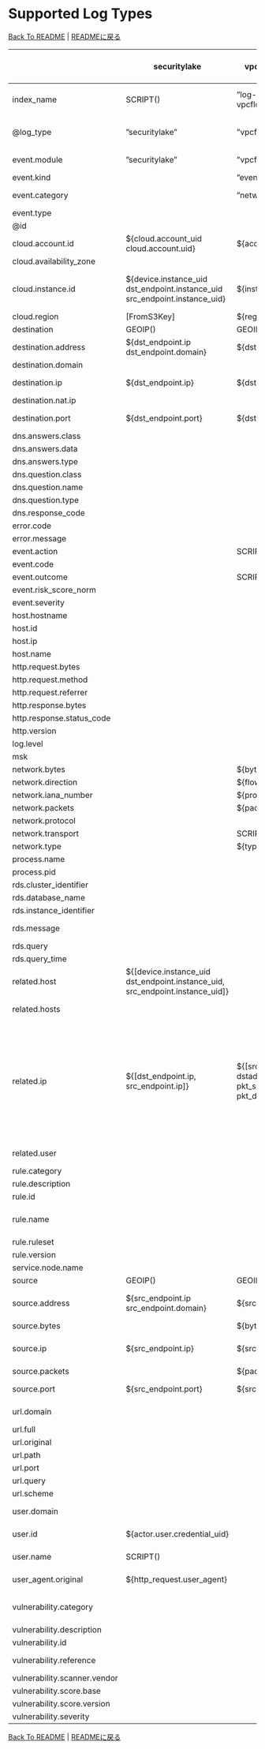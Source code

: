 # Supported Log Types

[Back To README](../README.md) | [READMEに戻る](../README_ja.md)

|                            |                                securitylake                                 |                  vpcflowlogs                  |                                                                                                                                    cloudtrail                                                                                                                                     |          networkfirewall           |                                                                                                                                                                                                                                                                                                                                                                                                      guardduty                                                                                                                                                                                                                                                                                                                                                                                                       |                                                         inspector                                                         |                                                                                                                                                                                                                                                                                                                                                                                                                                                                                                                                        securityhub                                                                                                                                                                                                                                                                                                                                                                                                                                                                                                                                         |             nlb              |                alb                 |           clb            |      s3accesslog      | config-history | config-snapshot |  config-rules  | cloudfront-realtime | cloudfront-standard |           waf           |   route53resolver   |        clientvpn        |       rds-postgresql       |       rds-mysql-audit        | rds-mysql-general |              rds-mysql-error              | rds-mysql-slowquery | elasticache-redis-slowlog |      msk       |     cloudhsm     |                            opensearch-audit                            |    workspaces-event    |     workspaces-inventory     |         trustedadvisor         |                                            directory-service                                            |                                                 fsx-win                                                 |                                              windows-event                                              |   linux-secure   | linux-os-syslog |      index-metrics       |
|----------------------------|-----------------------------------------------------------------------------|-----------------------------------------------|-----------------------------------------------------------------------------------------------------------------------------------------------------------------------------------------------------------------------------------------------------------------------------------|------------------------------------|----------------------------------------------------------------------------------------------------------------------------------------------------------------------------------------------------------------------------------------------------------------------------------------------------------------------------------------------------------------------------------------------------------------------------------------------------------------------------------------------------------------------------------------------------------------------------------------------------------------------------------------------------------------------------------------------------------------------------------------------------------------------------------------------------------------------|---------------------------------------------------------------------------------------------------------------------------|--------------------------------------------------------------------------------------------------------------------------------------------------------------------------------------------------------------------------------------------------------------------------------------------------------------------------------------------------------------------------------------------------------------------------------------------------------------------------------------------------------------------------------------------------------------------------------------------------------------------------------------------------------------------------------------------------------------------------------------------------------------------------------------------------------------------------------------------------------------------------------------------------------------------------------------------------------------------------------------------------------------------------------------------------------------------------------------------|------------------------------|------------------------------------|--------------------------|-----------------------|----------------|-----------------|----------------|---------------------|---------------------|-------------------------|---------------------|-------------------------|----------------------------|------------------------------|-------------------|-------------------------------------------|---------------------|---------------------------|----------------|------------------|------------------------------------------------------------------------|------------------------|------------------------------|--------------------------------|---------------------------------------------------------------------------------------------------------|---------------------------------------------------------------------------------------------------------|---------------------------------------------------------------------------------------------------------|------------------|-----------------|--------------------------|
|index_name                  |SCRIPT()                                                                     |”log-aws-vpcflowlogs”                          |”log-aws-cloudtrail”                                                                                                                                                                                                                                                               |”log-aws-networkfirewall”           |”log-aws-guardduty”                                                                                                                                                                                                                                                                                                                                                                                                                                                                                                                                                                                                                                                                                                                                                                                                   |”log-aws-inspector”                                                                                                        |”log-aws-securityhub”                                                                                                                                                                                                                                                                                                                                                                                                                                                                                                                                                                                                                                                                                                                                                                                                                                                                                                                                                                                                                                                                       |”log-aws-elb”                 |”log-aws-elb”                       |”log-aws-elb”             |”log-aws-s3accesslog”  |”log-aws-config”|”log-aws-config” |”log-aws-config”|”log-aws-cloudfront” |”log-aws-cloudfront” |”log-aws-waf”            |”log-aws-r53resolver”|”log-aws-clientvpn”      |”log-aws-rds-postgresql”    |”log-aws-rds-mysql”           |”log-aws-rds-mysql”|”log-aws-rds-mysql”                        |”log-aws-rds-mysql”  |”log-aws-elasticache”      |”log-aws-msk”   |”log-aws-cloudhsm”|”log-aws-opensearch”                                                    |”log-aws-workspaces”    |”log-aws-workspaces”          |”log-aws-trustedadvisor”        |”log-aws-directory-service”                                                                              |”log-aws-fsx-win”                                                                                        |”log-win-event”                                                                                          |”log-linux-secure”|”log-linux-os”   |”metrics-opensearch-index”|
|@log_type                   |”securitylake”                                                               |”vpcflowlogs”                                  |”cloudtrail”                                                                                                                                                                                                                                                                       |”networkfirewall”                   |”guardduty”                                                                                                                                                                                                                                                                                                                                                                                                                                                                                                                                                                                                                                                                                                                                                                                                           |”inspector”                                                                                                                |”securityhub”                                                                                                                                                                                                                                                                                                                                                                                                                                                                                                                                                                                                                                                                                                                                                                                                                                                                                                                                                                                                                                                                               |”nlb”                         |”alb”                               |”clb”                     |”s3accesslog”          |”config-history”|”config-snapshot”|”config-rules”  |”cloudfront-realtime”|”cloudfront-standard”|”waf”                    |”route53resolver”    |”clientvpn”              |”rds-postgresql”            |”rds-mysql-audit”             |”rds-mysql-general”|”rds-mysql-error”                          |”rds-mysql-slowquery”|”elasticache-redis-slowlog”|”msk”           |”cloudhsm”        |”opensearch-audit”                                                      |”workspaces-event”      |”workspaces-inventory”        |”trustedadvisor”                |”directory-service”                                                                                      |”fsx-win”                                                                                                |”windows-event”                                                                                          |”linux-secure”    |”linux-os-syslog”|”index-metrics”           |
|event.module                |”securitylake”                                                               |”vpcflowlogs”                                  |”eventSource”                                                                                                                                                                                                                                                                      |”event.event_type”                  |”guardduty”                                                                                                                                                                                                                                                                                                                                                                                                                                                                                                                                                                                                                                                                                                                                                                                                           |”inspector”                                                                                                                |SCRIPT()                                                                                                                                                                                                                                                                                                                                                                                                                                                                                                                                                                                                                                                                                                                                                                                                                                                                                                                                                                                                                                                                                    |”nlb”                         |”alb”                               |”clb”                     |”s3accesslog”          |”config-history”|”config-snapshot”|”config-rules”  |”cloudfront-realtime”|”cloudfront-standard”|”waf”                    |”route53resolver”    |”clientvpn”              |”rds-postgresql”            |”audit”                       |”general”          |”error”                                    |”slowquery”          |”redis-slowlog”            |”msk”           |”cloudhsm”        |”opensearch-audit”                                                      |”workspaces-event”      |”workspaces-inventory”        |”trustedadvisor”                |”Event.System.Channel”                                                                                   |”Event.System.Channel”                                                                                   |”Event.System.Channel”                                                                                   |”linux-secure”    |”linux-os-syslog”|”index-metrics”           |
|event.kind                  |                                                                             |”event”                                        |”event”                                                                                                                                                                                                                                                                            |SCRIPT()                            |”alert”                                                                                                                                                                                                                                                                                                                                                                                                                                                                                                                                                                                                                                                                                                                                                                                                               |                                                                                                                           |”alert”                                                                                                                                                                                                                                                                                                                                                                                                                                                                                                                                                                                                                                                                                                                                                                                                                                                                                                                                                                                                                                                                                     |”event”                       |”event”                             |”event”                   |”event”                |”state”         |”state”          |”alert”         |”event”              |”event”              |”alert”                  |”event”              |”event”                  |                            |                              |                   |                                           |                     |                           |                |                  |”event”                                                                 |”event”                 |”state”                       |SCRIPT()                        |”event”                                                                                                  |”event”                                                                                                  |”event”                                                                                                  |”event”           |”event”          |                          |
|event.category              |                                                                             |”network”                                      |”iam”                                                                                                                                                                                                                                                                              |”network”                           |SCRIPT()                                                                                                                                                                                                                                                                                                                                                                                                                                                                                                                                                                                                                                                                                                                                                                                                              |                                                                                                                           |SCRIPT()                                                                                                                                                                                                                                                                                                                                                                                                                                                                                                                                                                                                                                                                                                                                                                                                                                                                                                                                                                                                                                                                                    |”network”                     |”web”                               |”web”                     |”web”                  |”configuration” |”configuration”  |”configuration” |”web”                |”web”                |”web”                    |”network”            |”network”                |SCRIPT()                    |”database”                    |”database”         |”database”                                 |”database”           |”database”                 |                |                  |SCRIPT()                                                                |”[authentication, host]”|”[host]”                      |SCRIPT()                        |                                                                                                         |                                                                                                         |                                                                                                         |SCRIPT()          |SCRIPT()         |                          |
|event.type                  |                                                                             |                                               |                                                                                                                                                                                                                                                                                   |                                    |                                                                                                                                                                                                                                                                                                                                                                                                                                                                                                                                                                                                                                                                                                                                                                                                                      |                                                                                                                           |                                                                                                                                                                                                                                                                                                                                                                                                                                                                                                                                                                                                                                                                                                                                                                                                                                                                                                                                                                                                                                                                                            |                              |                                    |                          |                       |”info”          |”info”           |”change”        |                     |                     |                         |                     |                         |                            |                              |                   |                                           |                     |                           |                |                  |”[info]”                                                                |”[info]”                |”[info]”                      |”info”                          |                                                                                                         |                                                                                                         |                                                                                                         |                  |                 |                          |
|@id                         |                                                                             |                                               |                                                                                                                                                                                                                                                                                   |                                    |                                                                                                                                                                                                                                                                                                                                                                                                                                                                                                                                                                                                                                                                                                                                                                                                                      |                                                                                                                           |                                                                                                                                                                                                                                                                                                                                                                                                                                                                                                                                                                                                                                                                                                                                                                                                                                                                                                                                                                                                                                                                                            |                              |                                    |                          |                       |SCRIPT()        |SCRIPT()         |SCRIPT()        |                     |                     |                         |                     |                         |                            |                              |                   |                                           |                     |                           |                |                  |                                                                        |                        |                              |                                |                                                                                                         |                                                                                                         |                                                                                                         |                  |                 |                          |
|cloud.account.id            |${cloud.account_uid cloud.account.uid}                                       |${account_id}                                  |${recipientAccountId}                                                                                                                                                                                                                                                              |[FromS3Key]                         |[FromS3Key]                                                                                                                                                                                                                                                                                                                                                                                                                                                                                                                                                                                                                                                                                                                                                                                                           |[FromS3Key]                                                                                                                |${AwsAccountId}                                                                                                                                                                                                                                                                                                                                                                                                                                                                                                                                                                                                                                                                                                                                                                                                                                                                                                                                                                                                                                                                             |[FromS3Key]                   |[FromS3Key]                         |[FromS3Key]               |[FromS3Key]            |${awsAccountId} |${awsAccountId}  |${awsAccountId} |[FromS3Key]          |[FromS3Key]          |SCRIPT()                 |[FromS3Key]          |[FromS3Key]              |[FromS3Key]                 |[FromS3Key]                   |[FromS3Key]        |[FromS3Key]                                |[FromS3Key]          |[FromS3Key]                |[FromS3Key]     |[FromS3Key]       |[FromS3Key]                                                             |[FromS3Key]             |[FromS3Key]                   |[FromS3Key]                     |[FromS3Key]                                                                                              |[FromS3Key]                                                                                              |[FromS3Key]                                                                                              |[FromS3Key]       |[FromS3Key]      |[FromS3Key]               |
|cloud.availability_zone     |                                                                             |                                               |                                                                                                                                                                                                                                                                                   |${availability_zone}                |                                                                                                                                                                                                                                                                                                                                                                                                                                                                                                                                                                                                                                                                                                                                                                                                                      |                                                                                                                           |                                                                                                                                                                                                                                                                                                                                                                                                                                                                                                                                                                                                                                                                                                                                                                                                                                                                                                                                                                                                                                                                                            |                              |                                    |                          |                       |                |                 |                |                     |                     |                         |                     |                         |                            |                              |                   |                                           |                     |                           |                |                  |                                                                        |                        |                              |                                |                                                                                                         |                                                                                                         |                                                                                                         |                  |                 |                          |
|cloud.instance.id           |${device.instance_uid dst_endpoint.instance_uid src_endpoint.instance_uid}   |${instance_id}                                 |${requestParameters.instanceId responseElements.instancesSet.items.0.instanceId requestParameters.instancesSet.items.0.instanceId requestParameters.DescribeInstanceCreditSpecificationsRequest.InstanceId.content requestParameters.AssociateIamInstanceProfileRequest.InstanceId}|                                    |${resource.instanceDetails.instanceId}                                                                                                                                                                                                                                                                                                                                                                                                                                                                                                                                                                                                                                                                                                                                                                                |${resources.0.id}                                                                                                          |SCRIPT()                                                                                                                                                                                                                                                                                                                                                                                                                                                                                                                                                                                                                                                                                                                                                                                                                                                                                                                                                                                                                                                                                    |                              |                                    |                          |                       |SCRIPT()        |SCRIPT()         |SCRIPT()        |                     |                     |                         |${instance}          |                         |                            |                              |                   |                                           |                     |                           |                |SCRIPT()          |                                                                        |                        |                              |                                |                                                                                                         |                                                                                                         |SCRIPT()                                                                                                 |SCRIPT()          |SCRIPT()         |                          |
|cloud.region                |[FromS3Key]                                                                  |${region}                                      |${awsRegion}                                                                                                                                                                                                                                                                       |[FromS3Key]                         |[FromS3Key]                                                                                                                                                                                                                                                                                                                                                                                                                                                                                                                                                                                                                                                                                                                                                                                                           |[FromS3Key]                                                                                                                |${Resources.0.Region}                                                                                                                                                                                                                                                                                                                                                                                                                                                                                                                                                                                                                                                                                                                                                                                                                                                                                                                                                                                                                                                                       |[FromS3Key]                   |[FromS3Key]                         |[FromS3Key]               |SCRIPT()               |${awsRegion}    |${awsRegion}     |${awsRegion}    |”global”             |”global”             |SCRIPT()                 |${region}            |[FromS3Key]              |[FromS3Key]                 |[FromS3Key]                   |[FromS3Key]        |[FromS3Key]                                |[FromS3Key]          |[FromS3Key]                |[FromS3Key]     |[FromS3Key]       |[FromS3Key]                                                             |[FromS3Key]             |[FromS3Key]                   |${result.flaggedResource.region}|[FromS3Key]                                                                                              |[FromS3Key]                                                                                              |[FromS3Key]                                                                                              |[FromS3Key]       |[FromS3Key]      |[FromS3Key]               |
|destination                 |GEOIP()                                                                      |GEOIP()                                        |                                                                                                                                                                                                                                                                                   |GEOIP()                             |GEOIP()                                                                                                                                                                                                                                                                                                                                                                                                                                                                                                                                                                                                                                                                                                                                                                                                               |                                                                                                                           |GEOIP()                                                                                                                                                                                                                                                                                                                                                                                                                                                                                                                                                                                                                                                                                                                                                                                                                                                                                                                                                                                                                                                                                     |GEOIP()                       |GEOIP()                             |GEOIP()                   |                       |                |                 |                |                     |                     |                         |                     |                         |                            |                              |                   |                                           |                     |                           |                |                  |                                                                        |                        |                              |                                |GEOIP()                                                                                                  |GEOIP()                                                                                                  |GEOIP()                                                                                                  |                  |                 |                          |
|destination.address         |${dst_endpoint.ip dst_endpoint.domain}                                       |${dstaddr}                                     |SCRIPT()                                                                                                                                                                                                                                                                           |                                    |SCRIPT()                                                                                                                                                                                                                                                                                                                                                                                                                                                                                                                                                                                                                                                                                                                                                                                                              |                                                                                                                           |${ProductFields.aws/guardduty/resource/instanceDetails/networkInterfaces.0_/privateIpAddress ProductFields.aws/guardduty/service/action/networkConnectionAction/localIpDetails/ipAddressV4}                                                                                                                                                                                                                                                                                                                                                                                                                                                                                                                                                                                                                                                                                                                                                                                                                                                                                                 |${destination_ip}             |${target_ip}                        |${backend_ip}             |${EndPoint}            |                |                 |                |                     |                     |                         |                     |                         |                            |                              |                   |                                           |                     |                           |                |                  |                                                                        |                        |                              |                                |                                                                                                         |                                                                                                         |                                                                                                         |                  |                 |                          |
|destination.domain          |                                                                             |                                               |                                                                                                                                                                                                                                                                                   |                                    |                                                                                                                                                                                                                                                                                                                                                                                                                                                                                                                                                                                                                                                                                                                                                                                                                      |                                                                                                                           |                                                                                                                                                                                                                                                                                                                                                                                                                                                                                                                                                                                                                                                                                                                                                                                                                                                                                                                                                                                                                                                                                            |                              |                                    |                          |${EndPoint}            |                |                 |                |                     |                     |                         |                     |                         |                            |                              |                   |                                           |                     |                           |                |                  |                                                                        |                        |                              |                                |                                                                                                         |                                                                                                         |                                                                                                         |                  |                 |                          |
|destination.ip              |${dst_endpoint.ip}                                                           |${dstaddr}                                     |SCRIPT()                                                                                                                                                                                                                                                                           |${event.dest_ip}                    |SCRIPT()                                                                                                                                                                                                                                                                                                                                                                                                                                                                                                                                                                                                                                                                                                                                                                                                              |                                                                                                                           |${ProductFields.aws/guardduty/resource/instanceDetails/networkInterfaces.0_/privateIpAddress ProductFields.aws/guardduty/service/action/networkConnectionAction/localIpDetails/ipAddressV4}                                                                                                                                                                                                                                                                                                                                                                                                                                                                                                                                                                                                                                                                                                                                                                                                                                                                                                 |${destination_ip}             |${target_ip}                        |${backend_ip}             |                       |                |                 |                |                     |                     |                         |                     |                         |                            |                              |                   |                                           |                     |                           |                |                  |                                                                        |                        |                              |                                |${Event.EventData.Data.DestAddress}                                                                      |${Event.EventData.Data.DestAddress}                                                                      |${Event.EventData.Data.DestAddress}                                                                      |                  |                 |                          |
|destination.nat.ip          |                                                                             |                                               |SCRIPT()                                                                                                                                                                                                                                                                           |                                    |SCRIPT()                                                                                                                                                                                                                                                                                                                                                                                                                                                                                                                                                                                                                                                                                                                                                                                                              |                                                                                                                           |${ProductFields.aws/guardduty/resource/instanceDetails/networkInterfaces.0_/publicIp}                                                                                                                                                                                                                                                                                                                                                                                                                                                                                                                                                                                                                                                                                                                                                                                                                                                                                                                                                                                                       |                              |                                    |                          |                       |                |                 |                |                     |                     |                         |                     |                         |                            |                              |                   |                                           |                     |                           |                |                  |                                                                        |                        |                              |                                |                                                                                                         |                                                                                                         |                                                                                                         |                  |                 |                          |
|destination.port            |${dst_endpoint.port}                                                         |${dstport}                                     |                                                                                                                                                                                                                                                                                   |${event.dest_port}                  |SCRIPT()                                                                                                                                                                                                                                                                                                                                                                                                                                                                                                                                                                                                                                                                                                                                                                                                              |                                                                                                                           |${ProductFields.aws/guardduty/service/action/portProbeAction/portProbeDetails/localPortDetails.0_/port ProductFields.aws/guardduty/service/action/networkConnectionAction/localPortDetails/port}                                                                                                                                                                                                                                                                                                                                                                                                                                                                                                                                                                                                                                                                                                                                                                                                                                                                                            |${destination_port}           |${target_port}                      |${backend_port}           |                       |                |                 |                |                     |                     |                         |                     |                         |                            |                              |                   |                                           |                     |                           |                |                  |                                                                        |                        |                              |                                |${Event.EventData.Data.DestPort}                                                                         |${Event.EventData.Data.DestPort}                                                                         |${Event.EventData.Data.DestPort}                                                                         |                  |                 |                          |
|dns.answers.class           |                                                                             |                                               |                                                                                                                                                                                                                                                                                   |                                    |                                                                                                                                                                                                                                                                                                                                                                                                                                                                                                                                                                                                                                                                                                                                                                                                                      |                                                                                                                           |                                                                                                                                                                                                                                                                                                                                                                                                                                                                                                                                                                                                                                                                                                                                                                                                                                                                                                                                                                                                                                                                                            |                              |                                    |                          |                       |                |                 |                |                     |                     |                         |${answers.0.Class}   |                         |                            |                              |                   |                                           |                     |                           |                |                  |                                                                        |                        |                              |                                |                                                                                                         |                                                                                                         |                                                                                                         |                  |                 |                          |
|dns.answers.data            |                                                                             |                                               |                                                                                                                                                                                                                                                                                   |                                    |                                                                                                                                                                                                                                                                                                                                                                                                                                                                                                                                                                                                                                                                                                                                                                                                                      |                                                                                                                           |                                                                                                                                                                                                                                                                                                                                                                                                                                                                                                                                                                                                                                                                                                                                                                                                                                                                                                                                                                                                                                                                                            |                              |                                    |                          |                       |                |                 |                |                     |                     |                         |SCRIPT()             |                         |                            |                              |                   |                                           |                     |                           |                |                  |                                                                        |                        |                              |                                |                                                                                                         |                                                                                                         |                                                                                                         |                  |                 |                          |
|dns.answers.type            |                                                                             |                                               |                                                                                                                                                                                                                                                                                   |                                    |                                                                                                                                                                                                                                                                                                                                                                                                                                                                                                                                                                                                                                                                                                                                                                                                                      |                                                                                                                           |                                                                                                                                                                                                                                                                                                                                                                                                                                                                                                                                                                                                                                                                                                                                                                                                                                                                                                                                                                                                                                                                                            |                              |                                    |                          |                       |                |                 |                |                     |                     |                         |${answers.0.Type}    |                         |                            |                              |                   |                                           |                     |                           |                |                  |                                                                        |                        |                              |                                |                                                                                                         |                                                                                                         |                                                                                                         |                  |                 |                          |
|dns.question.class          |                                                                             |                                               |                                                                                                                                                                                                                                                                                   |                                    |                                                                                                                                                                                                                                                                                                                                                                                                                                                                                                                                                                                                                                                                                                                                                                                                                      |                                                                                                                           |                                                                                                                                                                                                                                                                                                                                                                                                                                                                                                                                                                                                                                                                                                                                                                                                                                                                                                                                                                                                                                                                                            |                              |                                    |                          |                       |                |                 |                |                     |                     |                         |${query_class}       |                         |                            |                              |                   |                                           |                     |                           |                |                  |                                                                        |                        |                              |                                |                                                                                                         |                                                                                                         |                                                                                                         |                  |                 |                          |
|dns.question.name           |                                                                             |                                               |                                                                                                                                                                                                                                                                                   |                                    |${service.action.dnsRequestAction.domain}                                                                                                                                                                                                                                                                                                                                                                                                                                                                                                                                                                                                                                                                                                                                                                             |                                                                                                                           |${ProductFields.aws/guardduty/service/action/dnsRequestAction/domain}                                                                                                                                                                                                                                                                                                                                                                                                                                                                                                                                                                                                                                                                                                                                                                                                                                                                                                                                                                                                                       |                              |                                    |                          |                       |                |                 |                |                     |                     |                         |SCRIPT()             |                         |                            |                              |                   |                                           |                     |                           |                |                  |                                                                        |                        |                              |                                |                                                                                                         |                                                                                                         |                                                                                                         |                  |                 |                          |
|dns.question.type           |                                                                             |                                               |                                                                                                                                                                                                                                                                                   |                                    |                                                                                                                                                                                                                                                                                                                                                                                                                                                                                                                                                                                                                                                                                                                                                                                                                      |                                                                                                                           |                                                                                                                                                                                                                                                                                                                                                                                                                                                                                                                                                                                                                                                                                                                                                                                                                                                                                                                                                                                                                                                                                            |                              |                                    |                          |                       |                |                 |                |                     |                     |                         |${query_type}        |                         |                            |                              |                   |                                           |                     |                           |                |                  |                                                                        |                        |                              |                                |                                                                                                         |                                                                                                         |                                                                                                         |                  |                 |                          |
|dns.response_code           |                                                                             |                                               |                                                                                                                                                                                                                                                                                   |                                    |                                                                                                                                                                                                                                                                                                                                                                                                                                                                                                                                                                                                                                                                                                                                                                                                                      |                                                                                                                           |                                                                                                                                                                                                                                                                                                                                                                                                                                                                                                                                                                                                                                                                                                                                                                                                                                                                                                                                                                                                                                                                                            |                              |                                    |                          |                       |                |                 |                |                     |                     |                         |${rcode}             |                         |                            |                              |                   |                                           |                     |                           |                |                  |                                                                        |                        |                              |                                |                                                                                                         |                                                                                                         |                                                                                                         |                  |                 |                          |
|error.code                  |                                                                             |                                               |${errorCode}                                                                                                                                                                                                                                                                       |                                    |                                                                                                                                                                                                                                                                                                                                                                                                                                                                                                                                                                                                                                                                                                                                                                                                                      |                                                                                                                           |                                                                                                                                                                                                                                                                                                                                                                                                                                                                                                                                                                                                                                                                                                                                                                                                                                                                                                                                                                                                                                                                                            |                              |                                    |                          |                       |                |                 |                |                     |                     |                         |                     |                         |                            |                              |                   |                                           |                     |                           |                |                  |                                                                        |                        |                              |                                |${Event.System.Status}                                                                                   |${Event.System.Status}                                                                                   |${Event.System.Status}                                                                                   |                  |                 |                          |
|error.message               |                                                                             |                                               |${errorMessage}                                                                                                                                                                                                                                                                    |                                    |                                                                                                                                                                                                                                                                                                                                                                                                                                                                                                                                                                                                                                                                                                                                                                                                                      |                                                                                                                           |                                                                                                                                                                                                                                                                                                                                                                                                                                                                                                                                                                                                                                                                                                                                                                                                                                                                                                                                                                                                                                                                                            |                              |                                    |                          |                       |                |                 |                |                     |                     |                         |                     |SCRIPT()                 |                            |                              |                   |                                           |                     |                           |                |                  |                                                                        |                        |                              |                                |                                                                                                         |                                                                                                         |                                                                                                         |                  |                 |                          |
|event.action                |                                                                             |SCRIPT()                                       |${eventName}                                                                                                                                                                                                                                                                       |${event.alert.action}               |                                                                                                                                                                                                                                                                                                                                                                                                                                                                                                                                                                                                                                                                                                                                                                                                                      |                                                                                                                           |                                                                                                                                                                                                                                                                                                                                                                                                                                                                                                                                                                                                                                                                                                                                                                                                                                                                                                                                                                                                                                                                                            |                              |                                    |                          |                       |                |                 |                |                     |                     |${action}                |                     |                         |SCRIPT()                    |                              |                   |                                           |                     |                           |                |                  |                                                                        |                        |                              |                                |SCRIPT()                                                                                                 |SCRIPT()                                                                                                 |SCRIPT()                                                                                                 |SCRIPT()          |SCRIPT()         |                          |
|event.code                  |                                                                             |                                               |                                                                                                                                                                                                                                                                                   |                                    |                                                                                                                                                                                                                                                                                                                                                                                                                                                                                                                                                                                                                                                                                                                                                                                                                      |                                                                                                                           |                                                                                                                                                                                                                                                                                                                                                                                                                                                                                                                                                                                                                                                                                                                                                                                                                                                                                                                                                                                                                                                                                            |                              |                                    |                          |                       |                |                 |                |                     |                     |                         |                     |                         |                            |                              |                   |                                           |                     |                           |                |                  |                                                                        |                        |                              |                                |${Event.System.EventID}                                                                                  |${Event.System.EventID}                                                                                  |${Event.System.EventID}                                                                                  |                  |                 |                          |
|event.outcome               |                                                                             |SCRIPT()                                       |SCRIPT()                                                                                                                                                                                                                                                                           |                                    |                                                                                                                                                                                                                                                                                                                                                                                                                                                                                                                                                                                                                                                                                                                                                                                                                      |                                                                                                                           |                                                                                                                                                                                                                                                                                                                                                                                                                                                                                                                                                                                                                                                                                                                                                                                                                                                                                                                                                                                                                                                                                            |                              |                                    |                          |                       |                |                 |                |                     |                     |                         |                     |SCRIPT()                 |SCRIPT()                    |                              |                   |                                           |                     |                           |                |                  |SCRIPT()                                                                |”success”               |                              |                                |SCRIPT()                                                                                                 |SCRIPT()                                                                                                 |SCRIPT()                                                                                                 |SCRIPT()          |SCRIPT()         |                          |
|event.risk_score_norm       |                                                                             |                                               |                                                                                                                                                                                                                                                                                   |                                    |                                                                                                                                                                                                                                                                                                                                                                                                                                                                                                                                                                                                                                                                                                                                                                                                                      |                                                                                                                           |${Severity.Normalized}                                                                                                                                                                                                                                                                                                                                                                                                                                                                                                                                                                                                                                                                                                                                                                                                                                                                                                                                                                                                                                                                      |                              |                                    |                          |                       |                |                 |                |                     |                     |                         |                     |                         |                            |                              |                   |                                           |                     |                           |                |                  |                                                                        |                        |                              |                                |                                                                                                         |                                                                                                         |                                                                                                         |                  |                 |                          |
|event.severity              |                                                                             |                                               |                                                                                                                                                                                                                                                                                   |${event.alert.severity}             |${severity}                                                                                                                                                                                                                                                                                                                                                                                                                                                                                                                                                                                                                                                                                                                                                                                                           |                                                                                                                           |${Severity.Product}                                                                                                                                                                                                                                                                                                                                                                                                                                                                                                                                                                                                                                                                                                                                                                                                                                                                                                                                                                                                                                                                         |                              |                                    |                          |                       |                |                 |                |                     |                     |                         |                     |                         |                            |                              |                   |                                           |                     |                           |                |                  |                                                                        |                        |                              |                                |                                                                                                         |                                                                                                         |                                                                                                         |                  |                 |                          |
|host.hostname               |                                                                             |                                               |                                                                                                                                                                                                                                                                                   |                                    |                                                                                                                                                                                                                                                                                                                                                                                                                                                                                                                                                                                                                                                                                                                                                                                                                      |                                                                                                                           |                                                                                                                                                                                                                                                                                                                                                                                                                                                                                                                                                                                                                                                                                                                                                                                                                                                                                                                                                                                                                                                                                            |                              |                                    |                          |                       |                |                 |                |                     |                     |                         |                     |                         |                            |                              |                   |                                           |                     |                           |                |                  |                                                                        |                        |${ComputerName}               |                                |                                                                                                         |                                                                                                         |                                                                                                         |${hostname}       |${hostname}      |                          |
|host.id                     |                                                                             |                                               |                                                                                                                                                                                                                                                                                   |                                    |                                                                                                                                                                                                                                                                                                                                                                                                                                                                                                                                                                                                                                                                                                                                                                                                                      |                                                                                                                           |                                                                                                                                                                                                                                                                                                                                                                                                                                                                                                                                                                                                                                                                                                                                                                                                                                                                                                                                                                                                                                                                                            |                              |                                    |                          |                       |                |                 |                |                     |                     |                         |                     |                         |                            |                              |                   |                                           |                     |                           |                |                  |                                                                        |${workspaceId}          |${WorkspaceId}                |                                |                                                                                                         |                                                                                                         |                                                                                                         |                  |                 |                          |
|host.ip                     |                                                                             |                                               |                                                                                                                                                                                                                                                                                   |                                    |                                                                                                                                                                                                                                                                                                                                                                                                                                                                                                                                                                                                                                                                                                                                                                                                                      |                                                                                                                           |                                                                                                                                                                                                                                                                                                                                                                                                                                                                                                                                                                                                                                                                                                                                                                                                                                                                                                                                                                                                                                                                                            |                              |                                    |                          |                       |                |                 |                |                     |                     |                         |                     |                         |                            |                              |                   |                                           |                     |                           |                |                  |                                                                        |                        |${IpAddress}                  |                                |                                                                                                         |                                                                                                         |                                                                                                         |                  |                 |                          |
|host.name                   |                                                                             |                                               |                                                                                                                                                                                                                                                                                   |                                    |                                                                                                                                                                                                                                                                                                                                                                                                                                                                                                                                                                                                                                                                                                                                                                                                                      |                                                                                                                           |                                                                                                                                                                                                                                                                                                                                                                                                                                                                                                                                                                                                                                                                                                                                                                                                                                                                                                                                                                                                                                                                                            |                              |                                    |                          |                       |                |                 |                |                     |                     |                         |                     |                         |                            |                              |                   |                                           |                     |                           |                |                  |                                                                        |                        |${ComputerName}               |                                |${Event.System.Computer}                                                                                 |${Event.System.Computer}                                                                                 |${Event.System.Computer}                                                                                 |                  |                 |                          |
|http.request.bytes          |                                                                             |                                               |                                                                                                                                                                                                                                                                                   |                                    |                                                                                                                                                                                                                                                                                                                                                                                                                                                                                                                                                                                                                                                                                                                                                                                                                      |                                                                                                                           |                                                                                                                                                                                                                                                                                                                                                                                                                                                                                                                                                                                                                                                                                                                                                                                                                                                                                                                                                                                                                                                                                            |${received_bytes}             |${received_bytes}                   |${received_bytes}         |                       |                |                 |                |${cs_bytes}          |${cs_bytes}          |                         |                     |                         |                            |                              |                   |                                           |                     |                           |                |                  |                                                                        |                        |                              |                                |                                                                                                         |                                                                                                         |                                                                                                         |                  |                 |                          |
|http.request.method         |                                                                             |                                               |                                                                                                                                                                                                                                                                                   |${event.http.http_method}           |                                                                                                                                                                                                                                                                                                                                                                                                                                                                                                                                                                                                                                                                                                                                                                                                                      |                                                                                                                           |                                                                                                                                                                                                                                                                                                                                                                                                                                                                                                                                                                                                                                                                                                                                                                                                                                                                                                                                                                                                                                                                                            |                              |${http_method}                      |${http_method}            |${RequestURI_operation}|                |                 |                |${cs_method}         |${cs_method}         |${httpRequest.httpMethod}|                     |                         |                            |                              |                   |                                           |                     |                           |                |                  |                                                                        |                        |                              |                                |                                                                                                         |                                                                                                         |                                                                                                         |                  |                 |                          |
|http.request.referrer       |                                                                             |                                               |                                                                                                                                                                                                                                                                                   |                                    |                                                                                                                                                                                                                                                                                                                                                                                                                                                                                                                                                                                                                                                                                                                                                                                                                      |                                                                                                                           |                                                                                                                                                                                                                                                                                                                                                                                                                                                                                                                                                                                                                                                                                                                                                                                                                                                                                                                                                                                                                                                                                            |                              |                                    |                          |${Referrer}            |                |                 |                |${cs_referer}        |${cs_referer}        |SCRIPT()                 |                     |                         |                            |                              |                   |                                           |                     |                           |                |                  |                                                                        |                        |                              |                                |                                                                                                         |                                                                                                         |                                                                                                         |                  |                 |                          |
|http.response.bytes         |                                                                             |                                               |                                                                                                                                                                                                                                                                                   |                                    |                                                                                                                                                                                                                                                                                                                                                                                                                                                                                                                                                                                                                                                                                                                                                                                                                      |                                                                                                                           |                                                                                                                                                                                                                                                                                                                                                                                                                                                                                                                                                                                                                                                                                                                                                                                                                                                                                                                                                                                                                                                                                            |${sent_bytes}                 |${sent_bytes}                       |${sent_bytes}             |${BytesSent}           |                |                 |                |${sc_bytes}          |${sc_bytes}          |                         |                     |                         |                            |                              |                   |                                           |                     |                           |                |                  |                                                                        |                        |                              |                                |                                                                                                         |                                                                                                         |                                                                                                         |                  |                 |                          |
|http.response.status_code   |                                                                             |                                               |                                                                                                                                                                                                                                                                                   |                                    |                                                                                                                                                                                                                                                                                                                                                                                                                                                                                                                                                                                                                                                                                                                                                                                                                      |                                                                                                                           |                                                                                                                                                                                                                                                                                                                                                                                                                                                                                                                                                                                                                                                                                                                                                                                                                                                                                                                                                                                                                                                                                            |                              |${elb_status_code}                  |${elb_status_code}        |${HTTPstatus}          |                |                 |                |${sc_status}         |${sc_status}         |                         |                     |                         |                            |                              |                   |                                           |                     |                           |                |                  |                                                                        |                        |                              |                                |                                                                                                         |                                                                                                         |                                                                                                         |                  |                 |                          |
|http.version                |                                                                             |                                               |                                                                                                                                                                                                                                                                                   |                                    |                                                                                                                                                                                                                                                                                                                                                                                                                                                                                                                                                                                                                                                                                                                                                                                                                      |                                                                                                                           |                                                                                                                                                                                                                                                                                                                                                                                                                                                                                                                                                                                                                                                                                                                                                                                                                                                                                                                                                                                                                                                                                            |                              |${http_version}                     |${http_version}           |                       |                |                 |                |SCRIPT()             |SCRIPT()             |SCRIPT()                 |                     |                         |                            |                              |                   |                                           |                     |                           |                |                  |                                                                        |                        |                              |                                |                                                                                                         |                                                                                                         |                                                                                                         |                  |                 |                          |
|log.level                   |                                                                             |                                               |                                                                                                                                                                                                                                                                                   |                                    |                                                                                                                                                                                                                                                                                                                                                                                                                                                                                                                                                                                                                                                                                                                                                                                                                      |                                                                                                                           |                                                                                                                                                                                                                                                                                                                                                                                                                                                                                                                                                                                                                                                                                                                                                                                                                                                                                                                                                                                                                                                                                            |                              |                                    |                          |                       |                |                 |                |                     |                     |                         |                     |                         |${postgresql_log_level}     |                              |                   |${mysql_log_level}                         |                     |                           |${msk_log_level}|                  |                                                                        |                        |                              |                                |                                                                                                         |                                                                                                         |                                                                                                         |                  |                 |                          |
|msk                         |                                                                             |                                               |                                                                                                                                                                                                                                                                                   |                                    |                                                                                                                                                                                                                                                                                                                                                                                                                                                                                                                                                                                                                                                                                                                                                                                                                      |                                                                                                                           |                                                                                                                                                                                                                                                                                                                                                                                                                                                                                                                                                                                                                                                                                                                                                                                                                                                                                                                                                                                                                                                                                            |                              |                                    |                          |                       |                |                 |                |                     |                     |                         |                     |                         |                            |                              |                   |                                           |                     |                           |SCRIPT()        |                  |                                                                        |                        |                              |                                |                                                                                                         |                                                                                                         |                                                                                                         |                  |                 |                          |
|network.bytes               |                                                                             |${bytes}                                       |                                                                                                                                                                                                                                                                                   |${event.netflow.bytes}              |                                                                                                                                                                                                                                                                                                                                                                                                                                                                                                                                                                                                                                                                                                                                                                                                                      |                                                                                                                           |                                                                                                                                                                                                                                                                                                                                                                                                                                                                                                                                                                                                                                                                                                                                                                                                                                                                                                                                                                                                                                                                                            |                              |                                    |                          |                       |                |                 |                |                     |                     |                         |                     |SCRIPT()                 |                            |                              |                   |                                           |                     |                           |                |                  |                                                                        |                        |                              |                                |                                                                                                         |                                                                                                         |                                                                                                         |                  |                 |                          |
|network.direction           |                                                                             |${flow_direction}                              |                                                                                                                                                                                                                                                                                   |                                    |SCRIPT()                                                                                                                                                                                                                                                                                                                                                                                                                                                                                                                                                                                                                                                                                                                                                                                                              |                                                                                                                           |                                                                                                                                                                                                                                                                                                                                                                                                                                                                                                                                                                                                                                                                                                                                                                                                                                                                                                                                                                                                                                                                                            |                              |                                    |                          |                       |                |                 |                |                     |                     |                         |                     |                         |                            |                              |                   |                                           |                     |                           |                |                  |                                                                        |                        |                              |                                |                                                                                                         |                                                                                                         |                                                                                                         |                  |                 |                          |
|network.iana_number         |                                                                             |${protocol}                                    |                                                                                                                                                                                                                                                                                   |                                    |                                                                                                                                                                                                                                                                                                                                                                                                                                                                                                                                                                                                                                                                                                                                                                                                                      |                                                                                                                           |                                                                                                                                                                                                                                                                                                                                                                                                                                                                                                                                                                                                                                                                                                                                                                                                                                                                                                                                                                                                                                                                                            |                              |                                    |                          |                       |                |                 |                |                     |                     |                         |                     |                         |                            |                              |                   |                                           |                     |                           |                |                  |                                                                        |                        |                              |                                |                                                                                                         |                                                                                                         |                                                                                                         |                  |                 |                          |
|network.packets             |                                                                             |${packets}                                     |                                                                                                                                                                                                                                                                                   |${event.netflow.pkts}               |                                                                                                                                                                                                                                                                                                                                                                                                                                                                                                                                                                                                                                                                                                                                                                                                                      |                                                                                                                           |                                                                                                                                                                                                                                                                                                                                                                                                                                                                                                                                                                                                                                                                                                                                                                                                                                                                                                                                                                                                                                                                                            |                              |                                    |                          |                       |                |                 |                |                     |                     |                         |                     |SCRIPT()                 |                            |                              |                   |                                           |                     |                           |                |                  |                                                                        |                        |                              |                                |                                                                                                         |                                                                                                         |                                                                                                         |                  |                 |                          |
|network.protocol            |                                                                             |                                               |                                                                                                                                                                                                                                                                                   |${event.app_proto}                  |                                                                                                                                                                                                                                                                                                                                                                                                                                                                                                                                                                                                                                                                                                                                                                                                                      |                                                                                                                           |                                                                                                                                                                                                                                                                                                                                                                                                                                                                                                                                                                                                                                                                                                                                                                                                                                                                                                                                                                                                                                                                                            |                              |                                    |                          |                       |                |                 |                |                     |                     |                         |                     |                         |                            |                              |                   |                                           |                     |                           |                |                  |                                                                        |                        |                              |                                |                                                                                                         |                                                                                                         |                                                                                                         |                  |                 |                          |
|network.transport           |                                                                             |SCRIPT()                                       |                                                                                                                                                                                                                                                                                   |SCRIPT()                            |                                                                                                                                                                                                                                                                                                                                                                                                                                                                                                                                                                                                                                                                                                                                                                                                                      |                                                                                                                           |                                                                                                                                                                                                                                                                                                                                                                                                                                                                                                                                                                                                                                                                                                                                                                                                                                                                                                                                                                                                                                                                                            |                              |                                    |                          |                       |                |                 |                |                     |                     |                         |                     |                         |                            |                              |                   |                                           |                     |                           |                |                  |                                                                        |                        |                              |                                |                                                                                                         |                                                                                                         |                                                                                                         |                  |                 |                          |
|network.type                |                                                                             |${type}                                        |                                                                                                                                                                                                                                                                                   |                                    |                                                                                                                                                                                                                                                                                                                                                                                                                                                                                                                                                                                                                                                                                                                                                                                                                      |                                                                                                                           |                                                                                                                                                                                                                                                                                                                                                                                                                                                                                                                                                                                                                                                                                                                                                                                                                                                                                                                                                                                                                                                                                            |                              |                                    |                          |                       |                |                 |                |                     |                     |                         |                     |                         |                            |                              |                   |                                           |                     |                           |                |                  |                                                                        |                        |                              |                                |                                                                                                         |                                                                                                         |                                                                                                         |                  |                 |                          |
|process.name                |                                                                             |                                               |                                                                                                                                                                                                                                                                                   |                                    |                                                                                                                                                                                                                                                                                                                                                                                                                                                                                                                                                                                                                                                                                                                                                                                                                      |                                                                                                                           |                                                                                                                                                                                                                                                                                                                                                                                                                                                                                                                                                                                                                                                                                                                                                                                                                                                                                                                                                                                                                                                                                            |                              |                                    |                          |                       |                |                 |                |                     |                     |                         |                     |                         |                            |                              |                   |                                           |                     |                           |                |                  |                                                                        |                        |                              |                                |                                                                                                         |                                                                                                         |                                                                                                         |${proc}           |${proc}          |                          |
|process.pid                 |                                                                             |                                               |                                                                                                                                                                                                                                                                                   |                                    |                                                                                                                                                                                                                                                                                                                                                                                                                                                                                                                                                                                                                                                                                                                                                                                                                      |                                                                                                                           |                                                                                                                                                                                                                                                                                                                                                                                                                                                                                                                                                                                                                                                                                                                                                                                                                                                                                                                                                                                                                                                                                            |                              |                                    |                          |                       |                |                 |                |                     |                     |                         |                     |                         |${postgresql_pid}           |                              |                   |                                           |                     |                           |                |                  |                                                                        |                        |                              |                                |                                                                                                         |                                                                                                         |                                                                                                         |${pid}            |${pid}           |                          |
|rds.cluster_identifier      |                                                                             |                                               |                                                                                                                                                                                                                                                                                   |                                    |                                                                                                                                                                                                                                                                                                                                                                                                                                                                                                                                                                                                                                                                                                                                                                                                                      |                                                                                                                           |                                                                                                                                                                                                                                                                                                                                                                                                                                                                                                                                                                                                                                                                                                                                                                                                                                                                                                                                                                                                                                                                                            |                              |                                    |                          |                       |                |                 |                |                     |                     |                         |                     |                         |SCRIPT()                    |                              |                   |                                           |SCRIPT()             |                           |                |                  |                                                                        |                        |                              |                                |                                                                                                         |                                                                                                         |                                                                                                         |                  |                 |                          |
|rds.database_name           |                                                                             |                                               |                                                                                                                                                                                                                                                                                   |                                    |                                                                                                                                                                                                                                                                                                                                                                                                                                                                                                                                                                                                                                                                                                                                                                                                                      |                                                                                                                           |                                                                                                                                                                                                                                                                                                                                                                                                                                                                                                                                                                                                                                                                                                                                                                                                                                                                                                                                                                                                                                                                                            |                              |                                    |                          |                       |                |                 |                |                     |                     |                         |                     |                         |${postgresql_database}      |${mysql_database}             |                   |                                           |                     |                           |                |                  |                                                                        |                        |                              |                                |                                                                                                         |                                                                                                         |                                                                                                         |                  |                 |                          |
|rds.instance_identifier     |                                                                             |                                               |                                                                                                                                                                                                                                                                                   |                                    |                                                                                                                                                                                                                                                                                                                                                                                                                                                                                                                                                                                                                                                                                                                                                                                                                      |                                                                                                                           |                                                                                                                                                                                                                                                                                                                                                                                                                                                                                                                                                                                                                                                                                                                                                                                                                                                                                                                                                                                                                                                                                            |                              |                                    |                          |                       |                |                 |                |                     |                     |                         |                     |                         |SCRIPT()                    |                              |                   |                                           |SCRIPT()             |                           |                |                  |                                                                        |                        |                              |                                |                                                                                                         |                                                                                                         |                                                                                                         |                  |                 |                          |
|rds.message                 |                                                                             |                                               |                                                                                                                                                                                                                                                                                   |                                    |                                                                                                                                                                                                                                                                                                                                                                                                                                                                                                                                                                                                                                                                                                                                                                                                                      |                                                                                                                           |                                                                                                                                                                                                                                                                                                                                                                                                                                                                                                                                                                                                                                                                                                                                                                                                                                                                                                                                                                                                                                                                                            |                              |                                    |                          |                       |                |                 |                |                     |                     |                         |                     |                         |${postgresql_message}       |                              |                   |${mysql_message mysql_server_audit_message}|                     |                           |                |                  |                                                                        |                        |                              |                                |                                                                                                         |                                                                                                         |                                                                                                         |                  |                 |                          |
|rds.query                   |                                                                             |                                               |                                                                                                                                                                                                                                                                                   |                                    |                                                                                                                                                                                                                                                                                                                                                                                                                                                                                                                                                                                                                                                                                                                                                                                                                      |                                                                                                                           |                                                                                                                                                                                                                                                                                                                                                                                                                                                                                                                                                                                                                                                                                                                                                                                                                                                                                                                                                                                                                                                                                            |                              |                                    |                          |                       |                |                 |                |                     |                     |                         |                     |                         |SCRIPT()                    |SCRIPT()                      |SCRIPT()           |SCRIPT()                                   |SCRIPT()             |                           |                |                  |                                                                        |                        |                              |                                |                                                                                                         |                                                                                                         |                                                                                                         |                  |                 |                          |
|rds.query_time              |                                                                             |                                               |                                                                                                                                                                                                                                                                                   |                                    |                                                                                                                                                                                                                                                                                                                                                                                                                                                                                                                                                                                                                                                                                                                                                                                                                      |                                                                                                                           |                                                                                                                                                                                                                                                                                                                                                                                                                                                                                                                                                                                                                                                                                                                                                                                                                                                                                                                                                                                                                                                                                            |                              |                                    |                          |                       |                |                 |                |                     |                     |                         |                     |                         |SCRIPT()                    |                              |                   |                                           |${mysql_query_time}  |                           |                |                  |                                                                        |                        |                              |                                |                                                                                                         |                                                                                                         |                                                                                                         |                  |                 |                          |
|related.host                |${[device.instance_uid dst_endpoint.instance_uid, src_endpoint.instance_uid]}|                                               |                                                                                                                                                                                                                                                                                   |                                    |                                                                                                                                                                                                                                                                                                                                                                                                                                                                                                                                                                                                                                                                                                                                                                                                                      |                                                                                                                           |                                                                                                                                                                                                                                                                                                                                                                                                                                                                                                                                                                                                                                                                                                                                                                                                                                                                                                                                                                                                                                                                                            |                              |                                    |                          |                       |                |                 |                |                     |                     |                         |                     |                         |                            |                              |                   |                                           |                     |                           |                |                  |                                                                        |                        |                              |                                |                                                                                                         |                                                                                                         |                                                                                                         |                  |                 |                          |
|related.hosts               |                                                                             |                                               |                                                                                                                                                                                                                                                                                   |                                    |                                                                                                                                                                                                                                                                                                                                                                                                                                                                                                                                                                                                                                                                                                                                                                                                                      |${[resources.0.id]}                                                                                                        |                                                                                                                                                                                                                                                                                                                                                                                                                                                                                                                                                                                                                                                                                                                                                                                                                                                                                                                                                                                                                                                                                            |                              |                                    |                          |                       |SCRIPT()        |SCRIPT()         |SCRIPT()        |                     |                     |                         |                     |                         |                            |                              |                   |                                           |                     |                           |                |                  |${[audit_rest_request_headers.Host]}                                    |${[workspaceId]}        |${[ComputerName, WorkspaceId]}|                                |                                                                                                         |                                                                                                         |                                                                                                         |SCRIPT()          |SCRIPT()         |                          |
|related.ip                  |${[dst_endpoint.ip, src_endpoint.ip]}                                        |${[srcaddr, dstaddr, pkt_srcaddr, pkt_dstaddr]}|${[sourceIPAddress]}                                                                                                                                                                                                                                                               |${[event.dest_ip, event.src_ip]}    |${[resource.instanceDetails.networkInterfaces.0.privateIpAddress, service.action.networkConnectionAction.localIpDetails.ipAddressV4, resource.instanceDetails.networkInterfaces.0.publicIp, service.action.awsApiCallAction.remoteIpDetails.ipAddressV4, service.action.networkConnectionAction.remoteIpDetails.ipAddressV4, service.action.portProbeAction.portProbeDetails.0.remoteIpDetails.ipAddressV4, service.action.kubernetesApiCallAction.remoteIpDetails.ipAddressV4, service.action.awsApiCallAction.remoteIpDetails.ipAddressV6, service.action.networkConnectionAction.remoteIpDetails.ipAddressV6, service.action.portProbeAction.portProbeDetails.0.remoteIpDetails.ipAddressV6, service.action.kubernetesApiCallAction.remoteIpDetails.ipAddressV6, service.action.kubernetesApiCallAction.sourceIPs]}|${resources.0.details.awsEc2Instance.ipV4Addresses}                                                                        |${[ProductFields.aws/guardduty/resource/instanceDetails/networkInterfaces.0_/privateIpAddress, ProductFields.aws/guardduty/service/action/networkConnectionAction/localIpDetails/ipAddressV4, ProductFields.aws/guardduty/resource/instanceDetails/networkInterfaces.0_/publicIp, ProductFields.aws/guardduty/service/action/awsApiCallAction/remoteIpDetails/ipAddressV4, ProductFields.aws/guardduty/service/action/networkConnectionAction/remoteIpDetails/ipAddressV4, ProductFields.aws/guardduty/service/action/portProbeAction/portProbeDetails.0_/remoteIpDetails/ipAddressV4, ProductFields.aws/guardduty/service/action/kubernetesApiCallAction/remoteIpDetails/ipAddressV4, ProductFields.aws/guardduty/service/action/awsApiCallAction/remoteIpDetails/ipAddressV6, ProductFields.aws/guardduty/service/action/networkConnectionAction/remoteIpDetails/ipAddressV6, ProductFields.aws/guardduty/service/action/portProbeAction/portProbeDetails.0_/remoteIpDetails/ipAddressV6, ProductFields.aws/guardduty/service/action/kubernetesApiCallAction/remoteIpDetails/ipAddressV6]}|${[client_ip, destination_ip]}|${[target_ip, client_ip, http_host]}|${[backend_ip, client_ip]}|${[RemoteIP]}          |SCRIPT()        |SCRIPT()         |SCRIPT()        |${[c_ip]}            |${[c_ip]}            |${[httpRequest.clientIp]}|${[srcaddr]}         |${[device-ip, client-ip]}|${postgresql_source_address}|${[mysql_host]}               |                   |                                           |${[mysql_source_ip]} |SCRIPT()                   |                |                  |${[audit_request_remote_address, audit_rest_request_headers.Host]}      |${[clientIpAddress]}    |${[IpAddress]}                |                                |${[Event.EventData.Data.DestAddress, Event.EventData.Data.IpAddress, Event.EventData.Data.SourceAddress]}|${[Event.EventData.Data.DestAddress, Event.EventData.Data.IpAddress, Event.EventData.Data.SourceAddress]}|${[Event.EventData.Data.DestAddress, Event.EventData.Data.IpAddress, Event.EventData.Data.SourceAddress]}|SCRIPT()          |SCRIPT()         |                          |
|related.user                |                                                                             |                                               |                                                                                                                                                                                                                                                                                   |                                    |${[resource.accessKeyDetails.userName]}                                                                                                                                                                                                                                                                                                                                                                                                                                                                                                                                                                                                                                                                                                                                                                               |                                                                                                                           |                                                                                                                                                                                                                                                                                                                                                                                                                                                                                                                                                                                                                                                                                                                                                                                                                                                                                                                                                                                                                                                                                            |                              |                                    |                          |                       |SCRIPT()        |SCRIPT()         |SCRIPT()        |                     |                     |                         |                     |${username}              |                            |${[mysql_username, rds.query]}|                   |                                           |${[mysql_username]}  |                           |                |                  |${[audit_request_effective_user, audit_request_initiating_user]}        |                        |${[UserName]}                 |                                |${[Event.EventData.Data.SubjectUserName, Event.EventData.Data.TargetUserName]}                           |${[Event.EventData.Data.SubjectUserName, Event.EventData.Data.TargetUserName]}                           |${[Event.EventData.Data.SubjectUserName, Event.EventData.Data.TargetUserName]}                           |SCRIPT()          |SCRIPT()         |                          |
|rule.category               |                                                                             |                                               |                                                                                                                                                                                                                                                                                   |                                    |                                                                                                                                                                                                                                                                                                                                                                                                                                                                                                                                                                                                                                                                                                                                                                                                                      |”vulnerability”                                                                                                            |                                                                                                                                                                                                                                                                                                                                                                                                                                                                                                                                                                                                                                                                                                                                                                                                                                                                                                                                                                                                                                                                                            |                              |                                    |                          |                       |                |                 |                |                     |                     |                         |                     |                         |                            |                              |                   |                                           |                     |                           |                |                  |                                                                        |                        |                              |                                |                                                                                                         |                                                                                                         |                                                                                                         |                  |                 |                          |
|rule.description            |                                                                             |                                               |                                                                                                                                                                                                                                                                                   |                                    |${description}                                                                                                                                                                                                                                                                                                                                                                                                                                                                                                                                                                                                                                                                                                                                                                                                        |                                                                                                                           |${Description}                                                                                                                                                                                                                                                                                                                                                                                                                                                                                                                                                                                                                                                                                                                                                                                                                                                                                                                                                                                                                                                                              |                              |                                    |                          |                       |                |                 |                |                     |                     |                         |                     |                         |                            |                              |                   |                                           |                     |                           |                |                  |                                                                        |                        |                              |                                |                                                                                                         |                                                                                                         |                                                                                                         |                  |                 |                          |
|rule.id                     |                                                                             |                                               |                                                                                                                                                                                                                                                                                   |${event.alert.signature_id}         |${type}                                                                                                                                                                                                                                                                                                                                                                                                                                                                                                                                                                                                                                                                                                                                                                                                               |                                                                                                                           |${Types}                                                                                                                                                                                                                                                                                                                                                                                                                                                                                                                                                                                                                                                                                                                                                                                                                                                                                                                                                                                                                                                                                    |                              |                                    |                          |                       |                |                 |                |                     |                     |                         |                     |                         |                            |                              |                   |                                           |                     |                           |                |                  |                                                                        |                        |                              |                                |                                                                                                         |                                                                                                         |                                                                                                         |                  |                 |                          |
|rule.name                   |                                                                             |                                               |${eventName}                                                                                                                                                                                                                                                                       |${event.alert.signature}            |${title}                                                                                                                                                                                                                                                                                                                                                                                                                                                                                                                                                                                                                                                                                                                                                                                                              |${title}                                                                                                                   |${Title}                                                                                                                                                                                                                                                                                                                                                                                                                                                                                                                                                                                                                                                                                                                                                                                                                                                                                                                                                                                                                                                                                    |                              |                                    |                          |                       |                |                 |                |                     |                     |${terminatingRuleId}     |                     |                         |                            |                              |                   |                                           |                     |                           |                |                  |${audit_transport_request_type audit_rest_request_method audit_category}|                        |                              |${check.name}                   |                                                                                                         |                                                                                                         |                                                                                                         |                  |                 |                          |
|rule.ruleset                |                                                                             |                                               |                                                                                                                                                                                                                                                                                   |                                    |                                                                                                                                                                                                                                                                                                                                                                                                                                                                                                                                                                                                                                                                                                                                                                                                                      |                                                                                                                           |                                                                                                                                                                                                                                                                                                                                                                                                                                                                                                                                                                                                                                                                                                                                                                                                                                                                                                                                                                                                                                                                                            |                              |                                    |                          |                       |                |                 |                |                     |                     |SCRIPT()                 |                     |                         |                            |                              |                   |                                           |                     |                           |                |                  |                                                                        |                        |                              |                                |                                                                                                         |                                                                                                         |                                                                                                         |                  |                 |                          |
|rule.version                |                                                                             |                                               |                                                                                                                                                                                                                                                                                   |${event.alert.rev}                  |                                                                                                                                                                                                                                                                                                                                                                                                                                                                                                                                                                                                                                                                                                                                                                                                                      |                                                                                                                           |                                                                                                                                                                                                                                                                                                                                                                                                                                                                                                                                                                                                                                                                                                                                                                                                                                                                                                                                                                                                                                                                                            |                              |                                    |                          |                       |                |                 |                |                     |                     |                         |                     |                         |                            |                              |                   |                                           |                     |                           |                |                  |                                                                        |                        |                              |                                |                                                                                                         |                                                                                                         |                                                                                                         |                  |                 |                          |
|service.node.name           |                                                                             |                                               |                                                                                                                                                                                                                                                                                   |${firewall_name}                    |                                                                                                                                                                                                                                                                                                                                                                                                                                                                                                                                                                                                                                                                                                                                                                                                                      |                                                                                                                           |                                                                                                                                                                                                                                                                                                                                                                                                                                                                                                                                                                                                                                                                                                                                                                                                                                                                                                                                                                                                                                                                                            |                              |                                    |                          |                       |                |                 |                |                     |                     |                         |                     |                         |                            |                              |                   |                                           |                     |                           |                |                  |                                                                        |                        |                              |                                |                                                                                                         |                                                                                                         |                                                                                                         |                  |                 |                          |
|source                      |GEOIP()                                                                      |GEOIP()                                        |GEOIP()                                                                                                                                                                                                                                                                            |GEOIP()                             |GEOIP()                                                                                                                                                                                                                                                                                                                                                                                                                                                                                                                                                                                                                                                                                                                                                                                                               |                                                                                                                           |GEOIP()                                                                                                                                                                                                                                                                                                                                                                                                                                                                                                                                                                                                                                                                                                                                                                                                                                                                                                                                                                                                                                                                                     |GEOIP()                       |GEOIP()                             |GEOIP()                   |GEOIP()                |                |                 |                |GEOIP()              |GEOIP()              |GEOIP()                  |                     |GEOIP()                  |                            |                              |                   |                                           |                     |                           |                |                  |GEOIP()                                                                 |GEOIP()                 |                              |                                |GEOIP()                                                                                                  |GEOIP()                                                                                                  |GEOIP()                                                                                                  |GEOIP()           |GEOIP()          |                          |
|source.address              |${src_endpoint.ip src_endpoint.domain}                                       |${srcaddr}                                     |${sourceIPAddress}                                                                                                                                                                                                                                                                 |                                    |SCRIPT()                                                                                                                                                                                                                                                                                                                                                                                                                                                                                                                                                                                                                                                                                                                                                                                                              |                                                                                                                           |${ProductFields.aws/guardduty/service/action/awsApiCallAction/remoteIpDetails/ipAddressV4 ProductFields.aws/guardduty/service/action/networkConnectionAction/remoteIpDetails/ipAddressV4 ProductFields.aws/guardduty/service/action/portProbeAction/portProbeDetails.0_/remoteIpDetails/ipAddressV4}                                                                                                                                                                                                                                                                                                                                                                                                                                                                                                                                                                                                                                                                                                                                                                                        |${client_ip}                  |${client_ip}                        |${client_ip}              |${RemoteIP}            |                |                 |                |${c_ip}              |${c_ip}              |${httpRequest.clientIp}  |${srcaddr}           |                         |${postgresql_source_address}|${mysql_host}                 |                   |                                           |                     |                           |                |                  |                                                                        |                        |                              |                                |                                                                                                         |                                                                                                         |                                                                                                         |                  |                 |                          |
|source.bytes                |                                                                             |${bytes}                                       |                                                                                                                                                                                                                                                                                   |${event.netflow.bytes}              |                                                                                                                                                                                                                                                                                                                                                                                                                                                                                                                                                                                                                                                                                                                                                                                                                      |                                                                                                                           |                                                                                                                                                                                                                                                                                                                                                                                                                                                                                                                                                                                                                                                                                                                                                                                                                                                                                                                                                                                                                                                                                            |                              |                                    |                          |                       |                |                 |                |                     |                     |                         |                     |                         |                            |                              |                   |                                           |                     |                           |                |                  |                                                                        |                        |                              |                                |                                                                                                         |                                                                                                         |                                                                                                         |                  |                 |                          |
|source.ip                   |${src_endpoint.ip}                                                           |${srcaddr}                                     |${sourceIPAddress}                                                                                                                                                                                                                                                                 |${event.src_ip}                     |SCRIPT()                                                                                                                                                                                                                                                                                                                                                                                                                                                                                                                                                                                                                                                                                                                                                                                                              |                                                                                                                           |${ProductFields.aws/guardduty/service/action/awsApiCallAction/remoteIpDetails/ipAddressV4 ProductFields.aws/guardduty/service/action/networkConnectionAction/remoteIpDetails/ipAddressV4 ProductFields.aws/guardduty/service/action/portProbeAction/portProbeDetails.0_/remoteIpDetails/ipAddressV4}                                                                                                                                                                                                                                                                                                                                                                                                                                                                                                                                                                                                                                                                                                                                                                                        |${client_ip}                  |${client_ip}                        |${client_ip}              |${RemoteIP}            |                |                 |                |${c_ip}              |${c_ip}              |${httpRequest.clientIp}  |${srcaddr}           |${device-ip}             |${postgresql_source_address}|${mysql_host}                 |                   |                                           |${mysql_source_ip}   |SCRIPT()                   |                |                  |${audit_request_remote_address}                                         |${clientIpAddress}      |                              |                                |${Event.EventData.Data.IpAddress Event.EventData.Data.SourceAddress}                                     |${Event.EventData.Data.IpAddress Event.EventData.Data.SourceAddress}                                     |${Event.EventData.Data.IpAddress Event.EventData.Data.SourceAddress}                                     |SCRIPT()          |SCRIPT()         |                          |
|source.packets              |                                                                             |${packets}                                     |                                                                                                                                                                                                                                                                                   |${event.netflow.pkts}               |                                                                                                                                                                                                                                                                                                                                                                                                                                                                                                                                                                                                                                                                                                                                                                                                                      |                                                                                                                           |                                                                                                                                                                                                                                                                                                                                                                                                                                                                                                                                                                                                                                                                                                                                                                                                                                                                                                                                                                                                                                                                                            |                              |                                    |                          |                       |                |                 |                |                     |                     |                         |                     |                         |                            |                              |                   |                                           |                     |                           |                |                  |                                                                        |                        |                              |                                |                                                                                                         |                                                                                                         |                                                                                                         |                  |                 |                          |
|source.port                 |${src_endpoint.port}                                                         |${srcport}                                     |                                                                                                                                                                                                                                                                                   |${event.src_port}                   |SCRIPT()                                                                                                                                                                                                                                                                                                                                                                                                                                                                                                                                                                                                                                                                                                                                                                                                              |                                                                                                                           |${ProductFields.aws/guardduty/service/action/networkConnectionAction/remotePortDetails/port}                                                                                                                                                                                                                                                                                                                                                                                                                                                                                                                                                                                                                                                                                                                                                                                                                                                                                                                                                                                                |${client_port}                |${client_port}                      |${client_port}            |                       |                |                 |                |${c_port}            |${c_port}            |                         |${srcport}           |${port}                  |${postgresql_source_port}   |                              |                   |                                           |                     |SCRIPT()                   |                |                  |                                                                        |                        |                              |                                |${Event.EventData.Data.IpPort Event.EventData.Data.SourcePort}                                           |${Event.EventData.Data.IpPort Event.EventData.Data.SourcePort}                                           |${Event.EventData.Data.IpPort Event.EventData.Data.SourcePort}                                           |SCRIPT()          |SCRIPT()         |                          |
|url.domain                  |                                                                             |                                               |                                                                                                                                                                                                                                                                                   |${event.http.hostname event.tls.sni}|                                                                                                                                                                                                                                                                                                                                                                                                                                                                                                                                                                                                                                                                                                                                                                                                                      |                                                                                                                           |                                                                                                                                                                                                                                                                                                                                                                                                                                                                                                                                                                                                                                                                                                                                                                                                                                                                                                                                                                                                                                                                                            |${domain_name}                |${http_host}                        |${http_host}              |${EndPoint}            |                |                 |                |${cs_host}           |${x_host_header}     |                         |                     |                         |                            |                              |                   |                                           |                     |                           |                |                  |                                                                        |                        |                              |                                |                                                                                                         |                                                                                                         |                                                                                                         |                  |                 |                          |
|url.full                    |                                                                             |                                               |                                                                                                                                                                                                                                                                                   |                                    |                                                                                                                                                                                                                                                                                                                                                                                                                                                                                                                                                                                                                                                                                                                                                                                                                      |                                                                                                                           |                                                                                                                                                                                                                                                                                                                                                                                                                                                                                                                                                                                                                                                                                                                                                                                                                                                                                                                                                                                                                                                                                            |                              |SCRIPT()                            |SCRIPT()                  |                       |                |                 |                |SCRIPT()             |SCRIPT()             |                         |                     |                         |                            |                              |                   |                                           |                     |                           |                |                  |                                                                        |                        |                              |                                |                                                                                                         |                                                                                                         |                                                                                                         |                  |                 |                          |
|url.original                |                                                                             |                                               |                                                                                                                                                                                                                                                                                   |                                    |                                                                                                                                                                                                                                                                                                                                                                                                                                                                                                                                                                                                                                                                                                                                                                                                                      |                                                                                                                           |                                                                                                                                                                                                                                                                                                                                                                                                                                                                                                                                                                                                                                                                                                                                                                                                                                                                                                                                                                                                                                                                                            |                              |                                    |                          |${RequestURI_key}      |                |                 |                |                     |                     |                         |                     |                         |                            |                              |                   |                                           |                     |                           |                |                  |                                                                        |                        |                              |                                |                                                                                                         |                                                                                                         |                                                                                                         |                  |                 |                          |
|url.path                    |                                                                             |                                               |                                                                                                                                                                                                                                                                                   |                                    |                                                                                                                                                                                                                                                                                                                                                                                                                                                                                                                                                                                                                                                                                                                                                                                                                      |                                                                                                                           |                                                                                                                                                                                                                                                                                                                                                                                                                                                                                                                                                                                                                                                                                                                                                                                                                                                                                                                                                                                                                                                                                            |                              |${http_path}                        |${http_path}              |                       |                |                 |                |SCRIPT()             |${cs_uri_stem}       |${httpRequest.uri}       |                     |                         |                            |                              |                   |                                           |                     |                           |                |                  |                                                                        |                        |                              |                                |                                                                                                         |                                                                                                         |                                                                                                         |                  |                 |                          |
|url.port                    |                                                                             |                                               |                                                                                                                                                                                                                                                                                   |                                    |                                                                                                                                                                                                                                                                                                                                                                                                                                                                                                                                                                                                                                                                                                                                                                                                                      |                                                                                                                           |                                                                                                                                                                                                                                                                                                                                                                                                                                                                                                                                                                                                                                                                                                                                                                                                                                                                                                                                                                                                                                                                                            |${destination_port}           |${http_port}                        |${http_port}              |                       |                |                 |                |                     |                     |                         |                     |                         |                            |                              |                   |                                           |                     |                           |                |                  |                                                                        |                        |                              |                                |                                                                                                         |                                                                                                         |                                                                                                         |                  |                 |                          |
|url.query                   |                                                                             |                                               |                                                                                                                                                                                                                                                                                   |                                    |                                                                                                                                                                                                                                                                                                                                                                                                                                                                                                                                                                                                                                                                                                                                                                                                                      |                                                                                                                           |                                                                                                                                                                                                                                                                                                                                                                                                                                                                                                                                                                                                                                                                                                                                                                                                                                                                                                                                                                                                                                                                                            |                              |${http_query}                       |${http_query}             |                       |                |                 |                |${cs_uri_query}      |${cs_uri_query}      |${httpRequest.args}      |                     |                         |                            |                              |                   |                                           |                     |                           |                |                  |                                                                        |                        |                              |                                |                                                                                                         |                                                                                                         |                                                                                                         |                  |                 |                          |
|url.scheme                  |                                                                             |                                               |                                                                                                                                                                                                                                                                                   |                                    |                                                                                                                                                                                                                                                                                                                                                                                                                                                                                                                                                                                                                                                                                                                                                                                                                      |                                                                                                                           |                                                                                                                                                                                                                                                                                                                                                                                                                                                                                                                                                                                                                                                                                                                                                                                                                                                                                                                                                                                                                                                                                            |                              |${http_protocol}                    |${http_protocol}          |                       |                |                 |                |${cs_protocol}       |${cs_protocol}       |                         |                     |                         |                            |                              |                   |                                           |                     |                           |                |                  |                                                                        |                        |                              |                                |                                                                                                         |                                                                                                         |                                                                                                         |                  |                 |                          |
|user.domain                 |                                                                             |                                               |                                                                                                                                                                                                                                                                                   |                                    |                                                                                                                                                                                                                                                                                                                                                                                                                                                                                                                                                                                                                                                                                                                                                                                                                      |                                                                                                                           |                                                                                                                                                                                                                                                                                                                                                                                                                                                                                                                                                                                                                                                                                                                                                                                                                                                                                                                                                                                                                                                                                            |                              |                                    |                          |                       |                |                 |                |                     |                     |                         |                     |                         |                            |                              |                   |                                           |                     |                           |                |                  |                                                                        |                        |                              |                                |${Event.EventData.Data.SubjectDomainName Event.EventData.Data.TargetDomainName}                          |${Event.EventData.Data.SubjectDomainName Event.EventData.Data.TargetDomainName}                          |${Event.EventData.Data.SubjectDomainName Event.EventData.Data.TargetDomainName}                          |                  |                 |                          |
|user.id                     |${actor.user.credential_uid}                                                 |                                               |${userIdentity.accessKeyId}                                                                                                                                                                                                                                                        |                                    |${resource.accessKeyDetails.accessKeyId}                                                                                                                                                                                                                                                                                                                                                                                                                                                                                                                                                                                                                                                                                                                                                                              |                                                                                                                           |SCRIPT()                                                                                                                                                                                                                                                                                                                                                                                                                                                                                                                                                                                                                                                                                                                                                                                                                                                                                                                                                                                                                                                                                    |                              |                                    |                          |                       |                |                 |                |                     |                     |                         |                     |${username}              |                            |                              |                   |                                           |                     |                           |                |${user_id}        |                                                                        |                        |${UserName}                   |                                |${Event.EventData.Data.SubjectUserSid Event.EventData.Data.TargetUserSid}                                |${Event.EventData.Data.SubjectUserSid Event.EventData.Data.TargetUserSid}                                |${Event.EventData.Data.SubjectUserSid Event.EventData.Data.TargetUserSid}                                |SCRIPT()          |SCRIPT()         |                          |
|user.name                   |SCRIPT()                                                                     |                                               |SCRIPT()                                                                                                                                                                                                                                                                           |                                    |${resource.accessKeyDetails.userName}                                                                                                                                                                                                                                                                                                                                                                                                                                                                                                                                                                                                                                                                                                                                                                                 |                                                                                                                           |SCRIPT()                                                                                                                                                                                                                                                                                                                                                                                                                                                                                                                                                                                                                                                                                                                                                                                                                                                                                                                                                                                                                                                                                    |                              |                                    |                          |SCRIPT()               |                |                 |                |                     |                     |                         |                     |${username}              |${postgresql_user}          |${mysql_username rds.query}   |                   |                                           |${mysql_username}    |                           |                |SCRIPT()          |${audit_request_effective_user, audit_request_initiating_user}          |                        |${UserName}                   |                                |${Event.EventData.Data.SubjectUserName Event.EventData.Data.TargetUserName}                              |${Event.EventData.Data.SubjectUserName Event.EventData.Data.TargetUserName}                              |${Event.EventData.Data.SubjectUserName Event.EventData.Data.TargetUserName}                              |SCRIPT()          |SCRIPT()         |                          |
|user_agent.original         |${http_request.user_agent}                                                   |                                               |${userAgent}                                                                                                                                                                                                                                                                       |${event.http.http_user_agent}       |                                                                                                                                                                                                                                                                                                                                                                                                                                                                                                                                                                                                                                                                                                                                                                                                                      |                                                                                                                           |                                                                                                                                                                                                                                                                                                                                                                                                                                                                                                                                                                                                                                                                                                                                                                                                                                                                                                                                                                                                                                                                                            |                              |${useragent}                        |${useragent}              |${UserAgent}           |                |                 |                |SCRIPT()             |SCRIPT()             |SCRIPT()                 |                     |                         |                            |                              |                   |                                           |                     |                           |                |                  |${audit_rest_request_headers.User-Agent}                                |                        |                              |                                |                                                                                                         |                                                                                                         |                                                                                                         |                  |                 |                          |
|vulnerability.category      |                                                                             |                                               |                                                                                                                                                                                                                                                                                   |                                    |                                                                                                                                                                                                                                                                                                                                                                                                                                                                                                                                                                                                                                                                                                                                                                                                                      |${[type, resources.0.details.awsEc2Instance.platform, resources.0.details.awsEcrContainerImage.platform, resources.0.type]}|                                                                                                                                                                                                                                                                                                                                                                                                                                                                                                                                                                                                                                                                                                                                                                                                                                                                                                                                                                                                                                                                                            |                              |                                    |                          |                       |                |                 |                |                     |                     |                         |                     |                         |                            |                              |                   |                                           |                     |                           |                |                  |                                                                        |                        |                              |                                |                                                                                                         |                                                                                                         |                                                                                                         |                  |                 |                          |
|vulnerability.description   |                                                                             |                                               |                                                                                                                                                                                                                                                                                   |                                    |                                                                                                                                                                                                                                                                                                                                                                                                                                                                                                                                                                                                                                                                                                                                                                                                                      |SCRIPT()                                                                                                                   |                                                                                                                                                                                                                                                                                                                                                                                                                                                                                                                                                                                                                                                                                                                                                                                                                                                                                                                                                                                                                                                                                            |                              |                                    |                          |                       |                |                 |                |                     |                     |                         |                     |                         |                            |                              |                   |                                           |                     |                           |                |                  |                                                                        |                        |                              |                                |                                                                                                         |                                                                                                         |                                                                                                         |                  |                 |                          |
|vulnerability.id            |                                                                             |                                               |                                                                                                                                                                                                                                                                                   |                                    |                                                                                                                                                                                                                                                                                                                                                                                                                                                                                                                                                                                                                                                                                                                                                                                                                      |${packageVulnerabilityDetails.vulnerabilityId}                                                                             |                                                                                                                                                                                                                                                                                                                                                                                                                                                                                                                                                                                                                                                                                                                                                                                                                                                                                                                                                                                                                                                                                            |                              |                                    |                          |                       |                |                 |                |                     |                     |                         |                     |                         |                            |                              |                   |                                           |                     |                           |                |                  |                                                                        |                        |                              |                                |                                                                                                         |                                                                                                         |                                                                                                         |                  |                 |                          |
|vulnerability.reference     |                                                                             |                                               |                                                                                                                                                                                                                                                                                   |                                    |                                                                                                                                                                                                                                                                                                                                                                                                                                                                                                                                                                                                                                                                                                                                                                                                                      |${packageVulnerabilityDetails.referenceUrls packageVulnerabilityDetails.sourceUrl}                                         |                                                                                                                                                                                                                                                                                                                                                                                                                                                                                                                                                                                                                                                                                                                                                                                                                                                                                                                                                                                                                                                                                            |                              |                                    |                          |                       |                |                 |                |                     |                     |                         |                     |                         |                            |                              |                   |                                           |                     |                           |                |                  |                                                                        |                        |                              |                                |                                                                                                         |                                                                                                         |                                                                                                         |                  |                 |                          |
|vulnerability.scanner.vendor|                                                                             |                                               |                                                                                                                                                                                                                                                                                   |                                    |                                                                                                                                                                                                                                                                                                                                                                                                                                                                                                                                                                                                                                                                                                                                                                                                                      |”inspector”                                                                                                                |                                                                                                                                                                                                                                                                                                                                                                                                                                                                                                                                                                                                                                                                                                                                                                                                                                                                                                                                                                                                                                                                                            |                              |                                    |                          |                       |                |                 |                |                     |                     |                         |                     |                         |                            |                              |                   |                                           |                     |                           |                |                  |                                                                        |                        |                              |                                |                                                                                                         |                                                                                                         |                                                                                                         |                  |                 |                          |
|vulnerability.score.base    |                                                                             |                                               |                                                                                                                                                                                                                                                                                   |                                    |                                                                                                                                                                                                                                                                                                                                                                                                                                                                                                                                                                                                                                                                                                                                                                                                                      |${inspectorScoreDetails.adjustedCvss.score}                                                                                |                                                                                                                                                                                                                                                                                                                                                                                                                                                                                                                                                                                                                                                                                                                                                                                                                                                                                                                                                                                                                                                                                            |                              |                                    |                          |                       |                |                 |                |                     |                     |                         |                     |                         |                            |                              |                   |                                           |                     |                           |                |                  |                                                                        |                        |                              |                                |                                                                                                         |                                                                                                         |                                                                                                         |                  |                 |                          |
|vulnerability.score.version |                                                                             |                                               |                                                                                                                                                                                                                                                                                   |                                    |                                                                                                                                                                                                                                                                                                                                                                                                                                                                                                                                                                                                                                                                                                                                                                                                                      |${inspectorScoreDetails.adjustedCvss.version}                                                                              |                                                                                                                                                                                                                                                                                                                                                                                                                                                                                                                                                                                                                                                                                                                                                                                                                                                                                                                                                                                                                                                                                            |                              |                                    |                          |                       |                |                 |                |                     |                     |                         |                     |                         |                            |                              |                   |                                           |                     |                           |                |                  |                                                                        |                        |                              |                                |                                                                                                         |                                                                                                         |                                                                                                         |                  |                 |                          |
|vulnerability.severity      |                                                                             |                                               |                                                                                                                                                                                                                                                                                   |                                    |                                                                                                                                                                                                                                                                                                                                                                                                                                                                                                                                                                                                                                                                                                                                                                                                                      |${severity}                                                                                                                |                                                                                                                                                                                                                                                                                                                                                                                                                                                                                                                                                                                                                                                                                                                                                                                                                                                                                                                                                                                                                                                                                            |                              |                                    |                          |                       |                |                 |                |                     |                     |                         |                     |                         |                            |                              |                   |                                           |                     |                           |                |                  |                                                                        |                        |                              |                                |                                                                                                         |                                                                                                         |                                                                                                         |                  |                 |                          |

[Back To README](../README.md) | [READMEに戻る](../README_ja.md)
